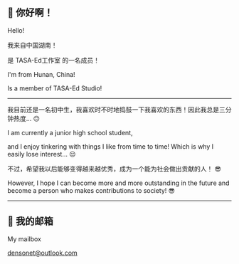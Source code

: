 ## 👋 你好啊！
Hello!

我来自中国湖南！

是 TASA-Ed工作室 的一名成员！

I'm from Hunan, China!

Is a member of TASA-Ed Studio!

---

我目前还是一名初中生，我喜欢时不时地捣鼓一下我喜欢的东西！因此我总是三分钟热度… 😔

I am currently a junior high school student,

and I enjoy tinkering with things I like from time to time! Which is why I easily lose interest... 😔

不过，希望我以后能够变得越来越优秀，成为一个能为社会做出贡献的人！ 😎

However, I hope I can become more and more outstanding in the future and become a person who makes contributions to society! 😎

---

## 📧 我的邮箱
My mailbox

densonet@outlook.com
